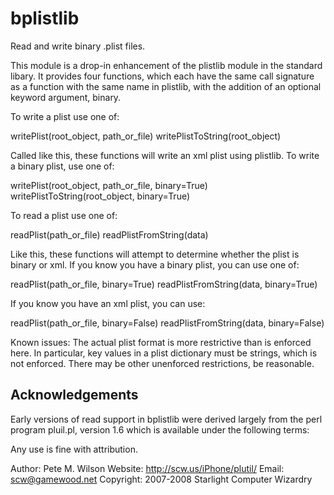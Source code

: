 bplistlib
=========
Read and write binary .plist files.

This module is a drop-in enhancement of the plistlib module in the standard
libary. It provides four functions, which each have the same call signature
as a function with the same name in plistlib, with the addition of an
optional keyword argument, binary.

To write a plist use one of:

writePlist(root_object, path_or_file) 
writePlistToString(root_object) 

Called like this, these functions will write an xml plist using plistlib.
To write a binary plist, use one of:

writePlist(root_object, path_or_file, binary=True)
writePlistToString(root_object, binary=True)

To read a plist use one of:

readPlist(path_or_file)
readPlistFromString(data)

Like this, these functions will attempt to determine whether the plist is
binary or xml. If you know you have a binary plist, you can use one of:

readPlist(path_or_file, binary=True)
readPlistFromString(data, binary=True)

If you know you have an xml plist, you can use:

readPlist(path_or_file, binary=False)
readPlistFromString(data, binary=False)


Known issues:
The actual plist format is more restrictive than is enforced here. In 
particular, key values in a plist dictionary must be strings, which is not 
enforced. There may be other unenforced restrictions, be reasonable.


Acknowledgements
----------------

Early versions of read support in bplistlib were derived largely from the 
perl program pluil.pl, version 1.6 which is available under the following 
terms: 

Any use is fine with attribution.

Author: Pete M. Wilson
Website: http://scw.us/iPhone/plutil/
Email: scw@gamewood.net
Copyright: 2007-2008 Starlight Computer Wizardry